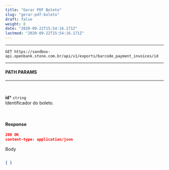 ```yaml
---
title: "Gerar PDF Boleto"
slug: "gerar-pdf-boleto"
draft: false
weight: 8
date: "2020-09-22T15:54:16.171Z"
lastmod: "2020-09-22T15:54:16.171Z"
---
```

---
```http request
GET https://sandbox-api.openbank.stone.com.br/api/v1/exports/barcode_payment_invoices/id
```
---

#### **PATH PARAMS**
---
<br>

**id*** `string`
<br> Identificador do boleto.

<br>

#### **Response**

```JSON
200 OK
content-type: application/json
```
Body
```JSON

{ }
